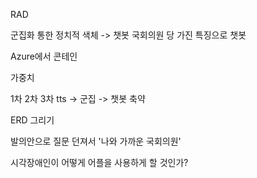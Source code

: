 RAD

군집화 통한 정치적 색체 -> 챗봇
국회의원 당 가진 특징으로 챗봇

Azure에서 콘테인

가중치

1차 2차 3차 
tts -> 군집 -> 챗봇
축약 

ERD 그리기

발의안으로 질문 던져서 
'나와 가까운 국회의원'

시각장애인이 어떻게 어플을 사용하게 할 것인가?